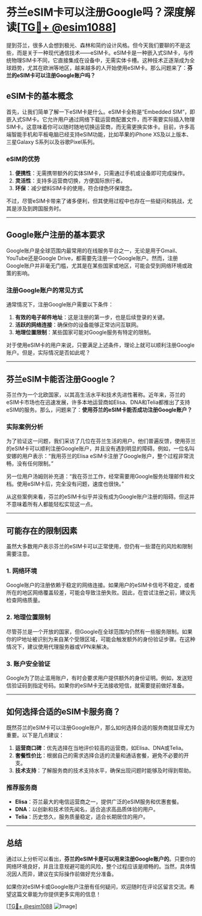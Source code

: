 # 芬兰eSIM卡可以注册Google吗？深度解读[[TG💪+ @esim1088](https://t.me/s/esim1088)]

提到芬兰，很多人会想到极光、森林和简约设计风格。但今天我们要聊的不是这些，而是关于一种现代通信技术——eSIM卡。eSIM卡是一种嵌入式SIM卡，与传统物理SIM卡不同，它直接集成在设备中，无需实体卡槽。这种技术正逐渐成为全球趋势，尤其在欧洲等地区，越来越多的人开始使用eSIM卡。那么问题来了：**芬兰的eSIM卡可以注册Google账户吗？**

## eSIM卡的基本概念

首先，让我们简单了解一下eSIM卡是什么。eSIM卡全称是“Embedded SIM”，即嵌入式SIM卡。它允许用户通过网络下载运营商配置文件，而不需要实际插入物理SIM卡。这意味着你可以随时随地切换运营商，而无需更换实体卡。目前，许多高端智能手机和平板电脑已经支持eSIM功能，比如苹果的iPhone XS及以上版本、三星Galaxy S系列以及谷歌Pixel系列。

### eSIM的优势

1. **便携性**：无需携带额外的实体SIM卡，只需通过手机或设备即可完成操作。
2. **灵活性**：支持多运营商切换，方便国际旅行者。
3. **环保**：减少塑料SIM卡的使用，符合绿色环保理念。

不过，尽管eSIM卡带来了诸多便利，但其使用过程中也存在一些疑问和挑战，尤其是涉及到跨国服务时。

---

## Google账户注册的基本要求

Google账户是全球范围内最常用的在线服务平台之一，无论是用于Gmail、YouTube还是Google Drive，都需要先注册一个Google账户。然而，注册Google账户并非毫无门槛，尤其是在某些国家或地区，可能会受到网络环境或政策的影响。

### 注册Google账户的常见方式

通常情况下，注册Google账户需要以下条件：

1. **有效的电子邮件地址**：这是注册的第一步，也是后续登录的关键。
2. **活跃的网络连接**：确保你的设备能够正常访问互联网。
3. **地理位置限制**：某些国家可能对Google服务有特定的限制。

对于使用eSIM卡的用户来说，只要满足上述条件，理论上就可以顺利注册Google账户。但是，实际情况是否如此呢？

---

## 芬兰eSIM卡能否注册Google？

芬兰作为一个北欧国家，以其高生活水平和技术先进性著称。近年来，芬兰的eSIM卡市场也在迅速发展，许多本地运营商如Elisa、DNA和Telia都推出了支持eSIM的服务。那么，问题来了：**使用芬兰的eSIM卡能否成功注册Google账户？**

### 实际案例分析

为了验证这一问题，我们采访了几位在芬兰生活的用户。他们普遍反馈，使用芬兰的eSIM卡可以顺利注册Google账户，并且没有遇到明显的障碍。例如，一位名叫安娜的用户表示：“我用芬兰的Elisa eSIM卡注册了Google账户，整个过程非常流畅，没有任何限制。”

另一位用户汤姆则补充道：“我在芬兰工作，经常需要用Google服务处理邮件和文档。使用eSIM卡后，完全没有问题，速度也很快。”

从这些案例来看，芬兰的eSIM卡似乎并没有成为Google账户注册的阻碍。但这并不意味着所有人都能轻松实现这一点。

---

## 可能存在的限制因素

虽然大多数用户表示芬兰的eSIM卡可以正常使用，但仍有一些潜在的风险和限制需要注意。

### 1. 网络环境

Google账户的注册依赖于稳定的网络连接。如果用户的eSIM卡信号不稳定，或者所在的地区网络覆盖较差，可能会导致注册失败。因此，在尝试注册之前，建议先检查网络质量。

### 2. 地理位置限制

尽管芬兰是一个开放的国家，但Google在全球范围内仍然有一些服务限制。如果你的IP地址被识别为来自某个受限区域，可能会触发额外的身份验证步骤。在这种情况下，建议使用代理服务器或VPN来解决。

### 3. 账户安全验证

Google为了防止滥用账户，有时会要求用户提供额外的身份证明。例如，发送短信验证码到指定号码。如果你的eSIM卡无法接收短信，就需要提前做好准备。

---

## 如何选择合适的eSIM卡服务商？

既然芬兰的eSIM卡可以注册Google账户，那么如何选择合适的服务商就显得尤为重要。以下是几点建议：

1. **运营商口碑**：优先选择在当地评价较高的运营商，如Elisa、DNA或Telia。
2. **套餐性价比**：根据自己的需求选择合适的流量和通话套餐，避免不必要的开支。
3. **技术支持**：了解服务商的技术支持水平，确保出现问题时能够及时得到帮助。

### 推荐服务商

- **Elisa**：芬兰最大的电信运营商之一，提供广泛的eSIM服务和优惠套餐。
- **DNA**：以创新和技术领先闻名，适合追求高品质体验的用户。
- **Telia**：历史悠久，服务质量稳定，适合长期居住的用户。

---

## 总结

通过以上分析可以看出，**芬兰的eSIM卡是可以用来注册Google账户的**。只要你的网络环境良好，并且注意规避可能的风险，整个过程应该是顺畅的。当然，具体情况因人而异，建议在实际操作前做好充分准备。

如果你对eSIM卡或Google账户注册有任何疑问，欢迎随时在评论区留言交流。希望这篇文章能为你提供更多实用的信息！

[[TG💪+ @esim1088](https://t.me/s/esim1088) ![Image](https://i.postimg.cc/4NQfJmqS/Snipaste-2025-05-13-00-14-12.png)]